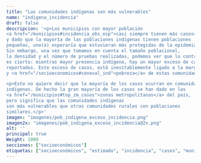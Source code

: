 ```yaml
---
title: "Las comunidades indígenas son más vulnerables"
name: "indigena_incidencia"
draft: false
descripcion: '<p>Los municipios con mayor población
<a href="/municipios#incidencia_obs_esp">casi siempre tienen más casos</a>,
y dado que la mayoría de las poblaciones indígenas tienen poblaciones
pequeñas, uno(a) esperaría que estuvieran más protegidas de la epidemia.
Sin embargo, una vez que tomamos en cuenta el tamaño poblacional,
la densidad y el número de pruebas realizadas, podemos ver que lo contrario
es cierto: mientras mayor presencia indígena, hay un mayor exceso de casos
reportados. Este exceso de casos, está inevitablemente ligado a la marginación
y <a href="/socioeconomicos#coneval_ind">pobreza</a> de estas comunidades.</p>

<p>Esto no quiere decir que la mayoría de los casos ocurran en comunidades
indígenas. De hecho la gran mayoría de los casos se han dado en las
<a href="/municipios#top_zm_casos">zonas metropolitanas</a> del país,
pero significa que las comunidades indígenas
son más vulnerables que otras comunidades rurales con poblaciones
similares.</p>'
imagen: "imagenes/pob_indigena_exceso_incidencia.png"
imagen2x: "imagenes/pob_indigena_exceso_incidencia@2x.png"
alt: ''
principal: true
Weight: 1000
secciones: ["socioeconómicos"]
etiquetas: ["socioeconómicos", "estimado", "incidencia", "casos", "municipios"]
---
```

